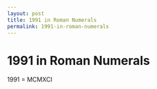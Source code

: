 ```yaml
---
layout: post
title: 1991 in Roman Numerals
permalink: 1991-in-roman-numerals
---
```


# 1991 in Roman Numerals

1991 = MCMXCI

